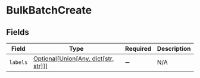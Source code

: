 # BulkBatchCreate


## Fields

| Field                                                                                    | Type                                                                                     | Required                                                                                 | Description                                                                              |
| ---------------------------------------------------------------------------------------- | ---------------------------------------------------------------------------------------- | ---------------------------------------------------------------------------------------- | ---------------------------------------------------------------------------------------- |
| `labels`                                                                                 | [Optional[Union[Any, dict[str, str]]]](undefined/models/shared/bulkbatchcreatelabels.md) | :heavy_minus_sign:                                                                       | N/A                                                                                      |